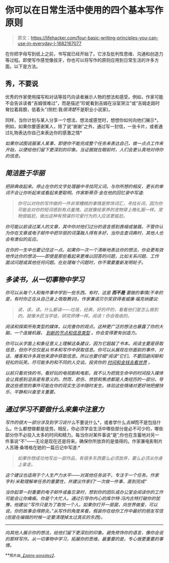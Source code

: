 # 你可以在日常生活中使用的四个基本写作原则

> 原文：<https://lifehacker.com/four-basic-writing-principles-you-can-use-in-everyday-l-1682167077>

在你把字母写到纸上之前，书写就已经开始了。它涉及批判性思维、沟通和创造力等过程。即使写作感觉像拔牙，你也可以将写作的原则应用到日常生活的许多方面。以下是方法。



## 秀，不要说

优秀的作家使用描写和对话等技巧向读者展示人物的想法和感受。例如，作家可能不会告诉读者“吉姆很难过”，而是描述“珍妮看到吉姆在浴室哭泣”或“吉姆走路时耷拉着肩膀，低着头”(侧栏:我*很清楚*不是职业小说家)。

同样，当你计划与某人分享一个想法、想法或感觉时，想想你如何向他们展示*。例如，如果你要感谢某人，除了说“谢谢”之外，通过写一封信，一张卡片，或者通过礼物表达你自己来表达你的感激之情*

*如果你试图说服某人某事，即使你不能完成整个任务来表达自己，做一点点工作来开始，以便给他们留下更深刻的印象。当证据就在眼前时，人们会更认真地对待你的信息。*

## *简洁胜于华丽*

*把辞典收起来。停止在你的文字处理器中寻找同义词。与你所想的相反，更长的单词不会让你听起来或看起来更聪明。作家斯蒂芬·金在他的回忆录中写道:*

> *你可以对你的写作做的一件非常糟糕的事情是修饰词汇，寻找长词，因为你可能会对你的短词感到有点羞愧。这就像给家养的宠物穿上晚礼服一样。宠物很尴尬，做出这种有预谋的可爱行为的人应该更尴尬。*

*你可能以前读过某人的文章，其中你对他们过分的语言感到畏缩或皱眉。不管你认为你在文章或电子邮件中把华丽的词藻融入得有多好，当你去查词典时，其他人也会有类似的反应。*

*在你的一生中也要记住这一点。如果你一次一个清晰地表达你的想法，你会更有效地传达你的想法——即使是那些看起来更难以回答的问题，比如关系问题、工作面试问题或其他任何问题。在处理每个问题时，你不需要重新发明轮子。*

## *多读书，从一切事物中学习*

*你可以从每个人和每件事中学到一些东西。有时，这是 ***而不是*** 要做的事情(不幸的是，有时你正在从自己身上吸取教训)。作家兼诺贝尔奖获得者威廉·福克纳建议:*

> *读，读，读。什么都读——垃圾，经典，好的坏的，看看他们是怎么做到的。就像木匠当学徒，研究师傅一样。阅读！你会吸收的。*

*阅读和探索所有类型的媒体，以完善你的观点。这种更广泛的想法也暴露了你的大脑，一个连接机器， [到新的节点和信息类型](https://lifehacker.com/the-best-news-sites-to-break-out-of-your-filter-bubble-1481970509) 。你会变得更有创造力。*

*你可以从字面上和象征意义上理解这条建议，因为它超越了书本。阅读主要是获取信息，但你不仅仅是从书本和写作中获取信息。你可以从展现在你面前的事件、对话、播客和许多其他来源中获取信息。所以也要仔细“阅读”它们。不要回避闲聊和轻松的玩笑。尽可能多的和不同的人交谈。投资你的 [时间和金钱去看世界](https://lifehacker.com/the-world-is-a-book-and-those-who-do-not-travel-read-o-5971748) 。*

*以前只看欢快的书，看好玩的电视剧和电影。我不认为把我生命中的时间投入媒体会让我感到沮丧是有意义的。然而，悲伤、愤怒和焦虑都是人类经历的一部分。导致这些感觉的事件可能在你的现实生活中随时发生。体验这些情绪对更好地把握快乐、平静和兴奋至关重要。*

## *通过学习不要做什么来集中注意力*

*写作的很大一部分涉及到学习说什么*不要说什么*，或者学什么*去掉*而不是包括什么。什么都想做都是徒劳。相反，你必须学会生活中哪些部分是必不可少的，哪些部分你不必投入太多的时间和精力。每当你对某件事说“是”,你也在含蓄地对另一件事说“不”——无论是现在还是将来。确保你所放弃的是值得的。作家兼电影制片人苏珊·桑塔格在她的一篇日记中写道:*

> *如果你想成功地写出一部作品，有很多东西要么必须放弃，要么必须从你身上拿走。*

*这个建议也适用于个人生产力水平——对其他任务说不，专注于一个任务。作家亨利·米勒理解单任务的重要性，并建议作家们“一次做一件事，直到完成”*

*当你起草一封重要的电子邮件或备忘录时，想到你的团队或办公室会阅读你的工作可能会让你瘫痪。你是个大忙人。通过引导你内心的库尔特·冯内古特打破你的犹豫，他建议:“写作只是为了取悦一个人。如果你打开一扇窗，向世界做爱，可以说，你的故事会得肺炎。”从写作的角度来看，假装你在给你工作中最好的朋友写信(但是在编辑的时候一定要清理掉太过真实的东西)。*

* * *

*向其他人展示你的想法，给他们留下更深刻的印象。避免修饰你的语言，像你会说的那样写作。从一切事物中学习，拓展你的思维。最重要的是，专心做更重要的事情。*

**<small>照片由</small>*[*<small>【Jaime gonzález】</small>*](https://www.flickr.com/photos/jgonzac/15266374071)<small>，<small></small></small>*